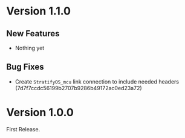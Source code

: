 # Version 1.1.0

## New Features

- Nothing yet

## Bug Fixes

- Create `StratifyOS_mcu` link connection to include needed headers (7d7f7ccdc56199b2707b9286b49172ac0ed23a72)

# Version 1.0.0

First Release.
